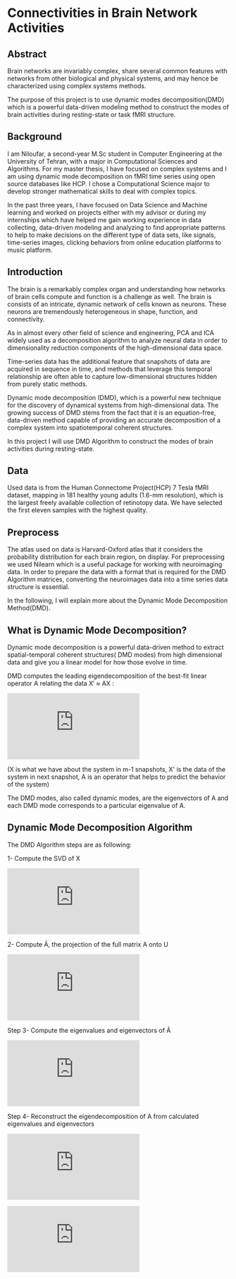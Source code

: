 # Connectivities in Brain Network Activities
## Abstract
 Brain networks are invariably complex, share several common features with networks from other biological and physical systems, and may hence be characterized using complex systems methods. 

 The purpose of this project is to use dynamic modes decomposition(DMD) which is a powerful data-driven modeling method to construct the modes of brain activities during resting-state or task fMRI structure.
 
 ## Background
 I am Niloufar, a second-year M.Sc student in Computer Engineering at the University of Tehran, with a major in Computational Sciences and Algorithms. For my master thesis, I have focused on complex systems and  I am using dynamic mode decomposition on fMRI time series using open source databases like HCP. I chose a Computational Science major to develop stronger mathematical skills to deal with complex topics. 

In the past three years, I have focused on Data Science and Machine learning and worked on projects either with my advisor or during my internships which have helped me gain working experience in data collecting, data-driven modeling and analyzing to find appropriate patterns to help to make decisions on the different type of data sets, like signals, time-series images, clicking behaviors from online education platforms to music platform. 

## Introduction

The brain is a remarkably complex organ and understanding how networks of brain cells compute and function is a challenge as well. The brain is consists of an intricate, dynamic network of cells known as neurons. These neurons are tremendously heterogeneous in shape, function, and connectivity.

As in almost every other field of science and engineering, PCA and ICA widely used as a decomposition algorithm to analyze neural data in order to dimensionality reduction components of the high-dimensional data space.

Time-series data has the additional feature that snapshots of data are acquired in sequence in time, and methods that leverage this temporal relationship are often able to capture low-dimensional structures hidden from purely static methods. 

Dynamic mode decomposition (DMD), which is a powerful new technique for the discovery of dynamical systems from high-dimensional data. The growing success of DMD stems from the fact that it is an equation-free, data-driven method capable of providing an accurate decomposition of a complex system into spatiotemporal coherent structures.

In this project I will use DMD Algorithm to construct the modes of brain activities during resting-state.

## Data

Used data is from the Human Connectome Project(HCP) 7 Tesla fMRI dataset, mapping in 181 healthy young adults (1.6-mm resolution), which is the largest freely available collection of retinotopy data. We have selected the first eleven samples with the highest quality. 

## Preprocess
The atlas used on data is Harvard-Oxford atlas that it considers the probability distribution for each brain region, on display.
For preprocessing we used Nilearn which is a useful package for working with neuroimaging data.
In order to prepare the data with a format that is required for the DMD Algorithm matrices, converting the neuroimages data into a time series data structure is essential.

In the following, I will explain more about the Dynamic Mode Decomposition Method(DMD).

## What is Dynamic Mode Decomposition?

Dynamic mode decomposition is a powerful data-driven method to extract spatial-temporal coherent structures( DMD modes) from high dimensional data and give you a linear model for how those evolve in time.

DMD computes the leading eigendecomposition of the best-fit linear operator A relating the data X′ ≈ AX : 

![equation](http://latex.codecogs.com/png.latex?A%3DX%27%20X%5E%5Cdag)

(X is what we have about the system in m-1 snapshots, X' is the data of the system in next snapshot, A is an operator that helps to predict the behavior of the system)

The DMD modes, also called dynamic modes, are the eigenvectors of A and each DMD mode corresponds to a particular eigenvalue of A. 

## Dynamic Mode Decomposition Algorithm

The DMD Algorithm steps are as following:

1- Compute the SVD of X

![equation](http://latex.codecogs.com/png.latex?X%3DU%20%5CSigma%20V%5E%7B*%7D)

2- Compute Ã, the projection of the full matrix A onto U

![equation](http://latex.codecogs.com/gif.latex?%5Ctilde%7BA%7D%3DU%5E%7B*%7DAU%3DU%5E%7B*%7DX%27V%5CSigma%20%5E%7B-1%7D)

Step 3- Compute the eigenvalues and eigenvectors of Ã

![equation](http://latex.codecogs.com/png.latex?%5Ctilde%7BA%7DW%3DW%5CLambda)

Step 4- Reconstruct the eigendecomposition of A from calculated eigenvalues and eigenvectors

![equation](http://latex.codecogs.com/png.latex?A%20%5Cphi%20%3D%20%5Cphi%20%5CLambda%20%2C)

![equation](http://latex.codecogs.com/png.latex?%5Cphi%20%3D%20X%27%20V%20%5CSigma%5E%7B-1%7D%20W)
